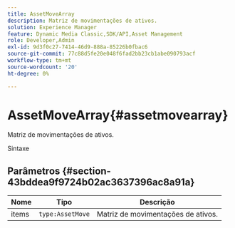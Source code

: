 ```yaml
---
title: AssetMoveArray
description: Matriz de movimentações de ativos.
solution: Experience Manager
feature: Dynamic Media Classic,SDK/API,Asset Management
role: Developer,Admin
exl-id: 9d3f0c27-7414-46d9-888a-85226b0fbac6
source-git-commit: 77c88d5fe20e048f6fad2bb23cb1abe090793acf
workflow-type: tm+mt
source-wordcount: '20'
ht-degree: 0%

---
```


# AssetMoveArray{#assetmovearray}

Matriz de movimentações de ativos.

Sintaxe

## Parâmetros {#section-43bddea9f9724b02ac3637396ac8a91a}

| Nome | Tipo | Descrição |
|---|---|---|
| items | `type:AssetMove` | Matriz de movimentações de ativos. |
